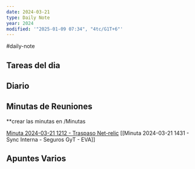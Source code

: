 ```yaml
---
date: 2024-03-21
type: Daily Note
year: 2024
modified: '"2025-01-09 07:34", "4tc/G1T+6"'
---
```

#daily-note

## Tareas del dia

## Diario

## Minutas de Reuniones
**crear las minutas en /Minutas

[Minuta 2024-03-21 1212 - Traspaso Net-relic](Minuta%202024-03-21%201212%20-%20Traspaso%20Net-relic.md)
[[Minuta 2024-03-21 1431 - Sync Interna - Seguros GyT - EVA]]
## Apuntes Varios
